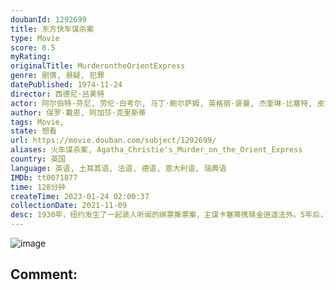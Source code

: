```yaml
---
doubanId: 1292699
title: 东方快车谋杀案
type: Movie
score: 8.5
myRating: 
originalTitle: MurderontheOrientExpress
genre: 剧情, 悬疑, 犯罪
datePublished: 1974-11-24
director: 西德尼·吕美特
actor: 阿尔伯特·芬尼, 劳伦·白考尔, 马丁·鲍尔萨姆, 英格丽·褒曼, 杰奎琳·比塞特, 皮埃尔·卡塞尔, 肖恩·康纳利, 约翰·吉尔古德, 温蒂·希勒, 安东尼·博金斯, 瓦妮莎·雷德格雷夫, 理查德·威德马克, 麦克尔·约克, 瑞秋·罗伯茨, 弗农·多布切夫, 科林·布莱克利, 乔治·库鲁里斯, 丹尼斯·奎利, undefined, 约翰·莫法特
author: 保罗·戴恩, 阿加莎·克里斯蒂
tags: Movie, 
state: 想看
url: https://movie.douban.com/subject/1292699/
aliases: 火车谋杀案, Agatha_Christie's_Murder_on_the_Orient_Express
country: 英国
language: 英语, 土耳其语, 法语, 德语, 意大利语, 瑞典语
IMDb: tt0071877
time: 128分钟
createTime: 2023-01-24 02:00:37
collectionDate: 2021-11-09
desc: 1930年，纽约发生了一起骇人听闻的绑票撕票案，主谋卡塞蒂携赎金逍遥法外。5年后，侦探赫丘里·波罗（艾伯特·芬尼饰）乘船渡过博斯普鲁斯海峡，并在朋友比安奇（马丁·鲍尔萨姆饰）的安排下登上东方快车...
---
```


![image](p1948648367.jpg)

Comment: 
---


